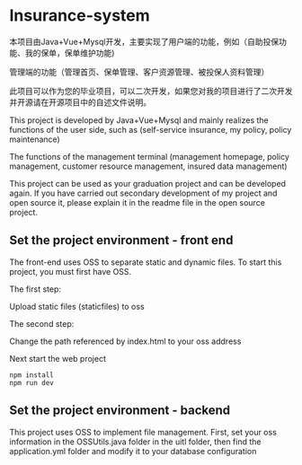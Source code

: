 # Insurance-system
​	本项目由Java+Vue+Mysql开发，主要实现了用户端的功能，例如（自助投保功能、我的保单，保单维护功能)

管理端的功能（管理首页、保单管理、客户资源管理、被投保人资料管理）

​	此项目可以作为您的毕业项目，可以二次开发，如果您对我的项目进行了二次开发并开源请在开源项目中的自述文件说明。


 This project is developed by Java+Vue+Mysql and mainly realizes the functions of the user side, such as (self-service insurance, my policy, policy maintenance)

The functions of the management terminal (management homepage, policy management, customer resource management, insured data management)

 This project can be used as your graduation project and can be developed again. If you have carried out secondary development of my project and open source it, please explain it in the readme file in the open source project.

## Set the project environment - front end

 The front-end uses OSS to separate static and dynamic files. To start this project, you must first have OSS.

 The first step:

 Upload static files (staticfiles) to oss

 The second step:

 Change the path referenced by index.html to your oss address



Next start the web project

~~~vue
npm install
npm run dev
~~~

## Set the project environment - backend

 This project uses OSS to implement file management. First, set your oss information in the OSSUtils.java folder in the uitl folder, then find the application.yml folder and modify it to your database configuration
